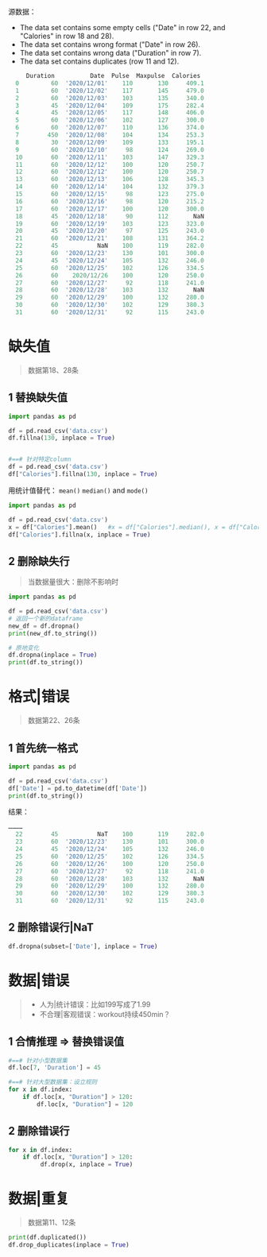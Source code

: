 源数据：

- The data set contains some empty cells ("Date" in row 22, and "Calories" in row 18 and 28).
- The data set contains wrong format ("Date" in row 26).
- The data set contains wrong data ("Duration" in row 7).
- The data set contains duplicates (row 11 and 12).

```python
     Duration          Date  Pulse  Maxpulse  Calories
  0         60  '2020/12/01'    110       130     409.1
  1         60  '2020/12/02'    117       145     479.0
  2         60  '2020/12/03'    103       135     340.0
  3         45  '2020/12/04'    109       175     282.4
  4         45  '2020/12/05'    117       148     406.0
  5         60  '2020/12/06'    102       127     300.0
  6         60  '2020/12/07'    110       136     374.0
  7        450  '2020/12/08'    104       134     253.3
  8         30  '2020/12/09'    109       133     195.1
  9         60  '2020/12/10'     98       124     269.0
  10        60  '2020/12/11'    103       147     329.3
  11        60  '2020/12/12'    100       120     250.7
  12        60  '2020/12/12'    100       120     250.7
  13        60  '2020/12/13'    106       128     345.3
  14        60  '2020/12/14'    104       132     379.3
  15        60  '2020/12/15'     98       123     275.0
  16        60  '2020/12/16'     98       120     215.2
  17        60  '2020/12/17'    100       120     300.0
  18        45  '2020/12/18'     90       112       NaN
  19        60  '2020/12/19'    103       123     323.0
  20        45  '2020/12/20'     97       125     243.0
  21        60  '2020/12/21'    108       131     364.2
  22        45           NaN    100       119     282.0
  23        60  '2020/12/23'    130       101     300.0
  24        45  '2020/12/24'    105       132     246.0
  25        60  '2020/12/25'    102       126     334.5
  26        60    2020/12/26    100       120     250.0
  27        60  '2020/12/27'     92       118     241.0
  28        60  '2020/12/28'    103       132       NaN
  29        60  '2020/12/29'    100       132     280.0
  30        60  '2020/12/30'    102       129     380.3
  31        60  '2020/12/31'     92       115     243.0
```

# 缺失值

> 数据第18、28条

## 1 替换缺失值

```python
import pandas as pd

df = pd.read_csv('data.csv')
df.fillna(130, inplace = True)


#==# 针对特定column
df = pd.read_csv('data.csv')
df["Calories"].fillna(130, inplace = True)
```



用统计值替代： `mean()` `median()` and `mode()` 

```python
import pandas as pd

df = pd.read_csv('data.csv')
x = df["Calories"].mean()	#x = df["Calories"].median(), x = df["Calories"].mode()[0]
df["Calories"].fillna(x, inplace = True)
```



## 2 删除缺失行

> 当数据量很大：删除不影响时

```python
import pandas as pd

df = pd.read_csv('data.csv')
# 返回一个新的dataframe
new_df = df.dropna()	
print(new_df.to_string())

# 原地变化
df.dropna(inplace = True)
print(df.to_string())
```





# 格式|错误

> 数据第22、26条

## 1 首先统一格式

```python
import pandas as pd

df = pd.read_csv('data.csv')
df['Date'] = pd.to_datetime(df['Date'])
print(df.to_string())
```



结果：

```python
…………
  22        45           NaT    100       119     282.0
  23        60  '2020/12/23'    130       101     300.0
  24        45  '2020/12/24'    105       132     246.0
  25        60  '2020/12/25'    102       126     334.5
  26        60  '2020/12/26'    100       120     250.0
  27        60  '2020/12/27'     92       118     241.0
  28        60  '2020/12/28'    103       132       NaN
  29        60  '2020/12/29'    100       132     280.0
  30        60  '2020/12/30'    102       129     380.3
  31        60  '2020/12/31'     92       115     243.0
```



## 2 删除错误行|NaT

```python
df.dropna(subset=['Date'], inplace = True)
```



# 数据|错误

> - 人为|统计错误：比如199写成了1.99
> - 不合理|客观错误：workout持续450min？ 

## 1 合情推理 => 替换错误值

```python
#==# 针对小型数据集
df.loc[7, 'Duration'] = 45

#==# 针对大型数据集：设立规则
for x in df.index:
    if df.loc[x, "Duration"] > 120:
        df.loc[x, "Duration"] = 120
```



## 2 删除错误行

```python
for x in df.index:
  	if df.loc[x, "Duration"] > 120:
         df.drop(x, inplace = True)
```



# 数据|重复

> 数据第11、12条

```python
print(df.duplicated())
df.drop_duplicates(inplace = True)
```

